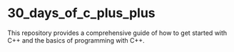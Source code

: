 # 30_days_of_c_plus_plus
This repository provides a comprehensive guide of how to get started with C++ and the basics of programming with C++.
